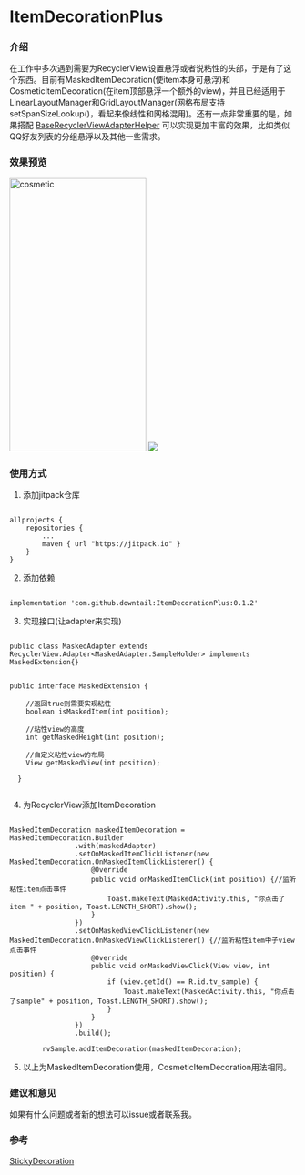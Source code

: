 # ItemDecorationPlus

### 介绍

在工作中多次遇到需要为RecyclerView设置悬浮或者说粘性的头部，于是有了这个东西。目前有MaskedItemDecoration(使item本身可悬浮)和CosmeticItemDecoration(在item顶部悬浮一个额外的view)，并且已经适用于LinearLayoutManager和GridLayoutManager(网格布局支持setSpanSizeLookup()，看起来像线性和网格混用)。还有一点非常重要的是，如果搭配
    [BaseRecyclerViewAdapterHelper](https://github.com/CymChad/BaseRecyclerViewAdapterHelper)
可以实现更加丰富的效果，比如类似QQ好友列表的分组悬浮以及其他一些需求。

### 效果预览

<img src="https://i.loli.net/2019/03/19/5c90544436c6a.gif" width="240" height="480" alt="cosmetic">

<img src="http://t1.aixinxi.net/o_1d69va5be3eo1fjdencav1e3ta.gif" />

### 使用方式

1. 添加jitpack仓库  
```

allprojects {  
    repositories {
        ...
        maven { url "https://jitpack.io" }
    }
}

```
  
2. 添加依赖

```

implementation 'com.github.downtail:ItemDecorationPlus:0.1.2'

```

3. 实现接口(让adapter来实现)

```

public class MaskedAdapter extends RecyclerView.Adapter<MaskedAdapter.SampleHolder> implements MaskedExtension{}

```


```

public interface MaskedExtension {

    //返回true则需要实现粘性
    boolean isMaskedItem(int position);

    //粘性view的高度
    int getMaskedHeight(int position);

    //自定义粘性view的布局
    View getMaskedView(int position);

  }
  
```


4. 为RecyclerView添加ItemDecoration

```

MaskedItemDecoration maskedItemDecoration = MaskedItemDecoration.Builder
                .with(maskedAdapter)
                .setOnMaskedItemClickListener(new MaskedItemDecoration.OnMaskedItemClickListener() {
                    @Override
                    public void onMaskedItemClick(int position) {//监听粘性item点击事件
                        Toast.makeText(MaskedActivity.this, "你点击了item " + position, Toast.LENGTH_SHORT).show();
                    }
                })
                .setOnMaskedViewClickListener(new MaskedItemDecoration.OnMaskedViewClickListener() {//监听粘性item中子view点击事件
                    @Override
                    public void onMaskedViewClick(View view, int position) {
                        if (view.getId() == R.id.tv_sample) {
                            Toast.makeText(MaskedActivity.this, "你点击了sample" + position, Toast.LENGTH_SHORT).show();
                        }
                    }
                })
                .build();

        rvSample.addItemDecoration(maskedItemDecoration);

```

5. 以上为MaskedItemDecoration使用，CosmeticItemDecoration用法相同。  
  
     
     

### 建议和意见  
如果有什么问题或者新的想法可以issue或者联系我。


### 参考

[StickyDecoration](https://github.com/Gavin-ZYX/StickyDecoration)


